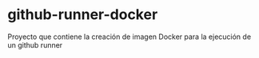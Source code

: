 # github-runner-docker
Proyecto que contiene la creación de imagen Docker para la ejecución de un github runner
